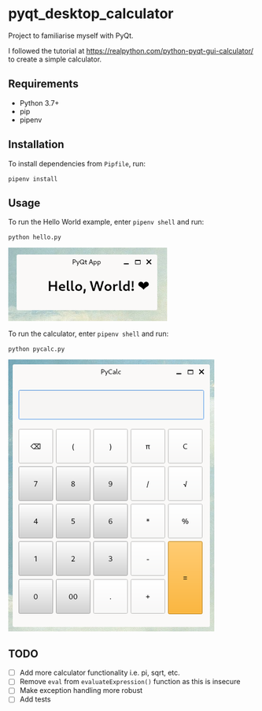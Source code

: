 # pyqt_desktop_calculator

Project to familiarise myself with PyQt.

I followed the tutorial at https://realpython.com/python-pyqt-gui-calculator/ to create a simple calculator.

## Requirements
- Python 3.7+
- pip
- pipenv

## Installation

To install dependencies from `Pipfile`, run:

```
pipenv install
```

## Usage

To run the Hello World example, enter `pipenv shell` and run:

```
python hello.py
```

![Hello, World](docs/hello_world_example.png)

To run the calculator, enter `pipenv shell` and run:

```
python pycalc.py
```

![pycalc](docs/pycalc.png)


## TODO
- [ ] Add more calculator functionality i.e. pi, sqrt, etc.
- [ ] Remove `eval` from `evaluateExpression()` function as this is insecure
- [ ] Make exception handling more robust
- [ ] Add tests
